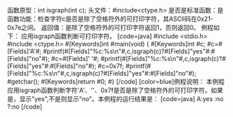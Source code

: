 函数原型：int isgraph(int c);
头文件：#include<ctype.h>
是否是标准函数：是
函数功能：检查字符c是否是除了空格符外的可打印字符，其ASCII码在0x21-0x7e之间。
返回值：是除了空格符外的可打印字符返回1，否则返回0。
例程如下： 应用isgraph函数判断可打印字符。
[code=java]
#include <stdio.h>
#include <ctype.h>
#[Keywords]int #main(void)
{
    #[Keywords]int #c;
    #c=#[Fields]'A'#;
    #printf(#[Fields]"%c:%s\n"#,c,isgraph(c)?#[Fields]"yes"#:#[Fields]"no"#);
    #c=#[Fields]' '#;
    #printf(#[Fields]"%c:%s\n"#,c,isgraph(c)?#[Fields]"yes"#:#[Fields]"no"#);
    #c=0x7f;
    #printf(#[Fields]"%c:%s\n"#,c,isgraph(c)?#[Fields]"yes"#:#[Fields]"no"#);
    #getchar();
    #[Keywords]return #0;
#}
[/code]
[color=blue]例程说明：
本例程应用isgraph函数判断字符'A'、''、0x7f是否是除了空格符外的可打印字符。如果是，显示"yes",不是则显示"no"。本例程的运行结果是：
[code=java]
A:yes
 :no
?:no
[/code]